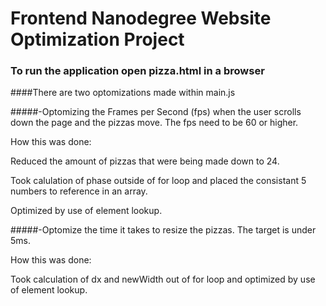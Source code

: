 # Frontend Nanodegree Website Optimization Project
### To run the application open pizza.html in a browser

####There are two optomizations made within main.js

#####-Optomizing the Frames per Second (fps) when the user scrolls down the page and the pizzas move. The fps need to be 60 or higher.

How this was done:

Reduced the amount of pizzas that were being made down to 24.

Took calulation of phase outside of for loop and placed the consistant 5 numbers to reference in an array.

Optimized by use of element lookup.

#####-Optomize the time it takes to resize the pizzas. The target is under 5ms.

How this was done:

Took calculation of dx and newWidth out of for loop and optimized by use of element lookup.
